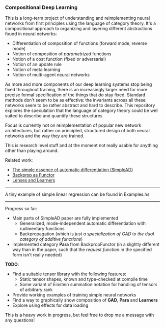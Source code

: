 ### Compositional Deep Learning

This is a long-term project of understanding and reimplementing neural networks from first principles using the language of category theory.
It's a compositional approach to organizing and layering different abstractions found in neural networks:
* Differentiation of composition of functions (forward mode, reverse mode)
* Notion of composition of *parametrized* functions
* Notion of a cost function (fixed or adversarial)
* Notion of an update rule
* Notion of meta learning
* Notion of multi-agent neural networks 

As more and more components of our deep learning systems stop being fixed throughout training, there is an increasingly larger need for more precise formal specification of the things that _do_ stay fixed.
Standard methods don't seem to be as effective: the invariants across all these
networks seem to be rather abstract and hard to describe. This repository explores the speculation that the language of category theory could be well suited to describe and quantify these structures.

Focus is currently not on reimplementation of popular new network architectures, but rather on principled, structured design of both neural networks and the way they are trained.

This is research level stuff and at the moment not really usable for anything other than playing around.

Related work:

* [The simple essence of automatic differentiation (SimpleAD)](http://conal.net/papers/essence-of-ad/)
* [Backprop as Functor](https://arxiv.org/abs/1711.10455)
* [Lenses and Learners](https://arxiv.org/abs/1903.03671)

----

A tiny example of simple linear regression can be found in Examples.hs

----

Progress so far:
* Main parts of SimpleAD paper are fully implemented
  * Generalized, mode-independent automatic differentiation with rudimentary functions
  * Backpropagation (which is *just a specialization of GAD to the dual category of additive functions*)
* Implemented category **Para** from BackpropFunctor (in a slightly different way than in the paper, such that the _request function_ in the specified form isn't really needed)


**TODO**:
* Find a suitable tensor library with the following features:
  * Static tensor shapes, known and type-checked at compile time
  * Some variant of Einstein summation notation for handling of tensors of arbitrary rank
* Provide working examples of training simple neural networks
* Find a way to graphically show composition of **GAD**, **Para** and **Learners**
* Explore using effects for data loading


This is a heavy work in progress, but feel free to drop me a message with any questions!
